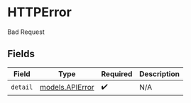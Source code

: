 # HTTPError

Bad Request


## Fields

| Field                                    | Type                                     | Required                                 | Description                              |
| ---------------------------------------- | ---------------------------------------- | ---------------------------------------- | ---------------------------------------- |
| `detail`                                 | [models.APIError](../models/apierror.md) | :heavy_check_mark:                       | N/A                                      |